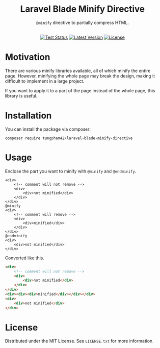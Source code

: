 <div align="center">
  <h1>Laravel Blade Minify Directive</h1>
  <code>@minify</code> directive to partially compress HTML.
</div>
<br>
<p align="center">
  <a href="https://github.com/yamadashy/laravel-blade-minify-directive/actions"><img src="https://img.shields.io/github/workflow/status/yamadashy/laravel-blade-minify-directive/Tests?label=tests&logo=github" alt="Test Status"></a>
  <a href="https://packagist.org/packages/yamadashy/laravel-blade-minify-directive"><img src="https://poser.pugx.org/yamadashy/laravel-blade-minify-directive/v/stable.svg" alt="Latest Version"></a>
  <a href="https://github.com/yamadashy/laravel-blade-minify-directive/blob/master/LICENSE.md"><img src="https://poser.pugx.org/yamadashy/laravel-blade-minify-directive/license.svg" alt="License"></a>
</p>


# Motivation
There are various minify libraries available, all of which minify the entire page.
However, minifying the whole page may break the design, making it difficult to implement in a large project.

If you want to apply it to a part of the page instead of the whole page, this library is useful.

# Installation
You can install the package via composer:
```
composer require tungpham42/laravel-blade-minify-directive
```

# Usage

Enclose the part you want to minify with `@minify` and `@endminify`.
```blade
<div>
    <!-- comment will not remove -->
    <div>
        <div>not minified</div>
    </div>
</div>
@minify
<div>
    <!-- comment will remove -->
    <div>
        <div>minified</div>
    </div>
</div>
@endminify
<div>
    <div>not minified</div>
</div>
```

Converted like this.
```html
<div>
    <!-- comment will not remove -->
    <div>
        <div>not minified</div>
    </div>
</div>
<div><div><div>minified</div></div></div>
<div>
    <div>not minified</div>
</div>
```

# License
Distributed under the MIT License. See `LICENSE.txt` for more information.
